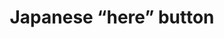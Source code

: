 ---
layout: smileys&emotion
title: Japanese “here” button
emoji: japanese_here_button
permalink: 🈁.html
image: assets/img/3moji/japanese_here_button.png
---